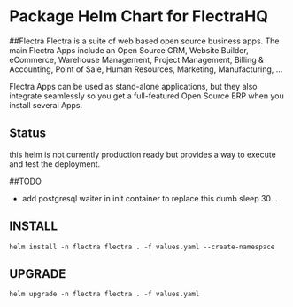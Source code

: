 # Package Helm Chart for FlectraHQ
##Flectra
Flectra is a suite of web based open source business apps.
The main Flectra Apps include an Open Source CRM, Website Builder, eCommerce, Warehouse Management, Project Management, Billing & Accounting, Point of Sale, Human Resources, Marketing, Manufacturing, ...

Flectra Apps can be used as stand-alone applications, but they also integrate seamlessly so you get a full-featured Open Source ERP when you install several Apps.
## Status
this helm is not currently production ready but provides a way to execute and test the deployment.

##TODO
- add postgresql waiter in init container to replace this dumb sleep 30... 

## INSTALL
```
helm install -n flectra flectra . -f values.yaml --create-namespace
```
## UPGRADE
```
helm upgrade -n flectra flectra . -f values.yaml
```